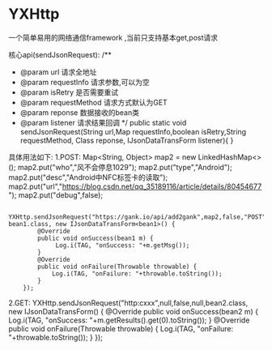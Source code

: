 # YXHttp
一个简单易用的网络通信framework ,当前只支持基本get,post请求

 核心api(sendJsonRequest):
 /**
  * @param url 请求全地址
  * @param requestInfo 请求参数,可以为空
  * @param isRetry 是否需要重试
  * @param requestMethod 请求方式默认为GET
  * @param reponse 数据接收的bean类
  * @param listener 请求结果回调
  */
public static<M> void sendJsonRequest(String url,Map requestInfo,boolean isRetry,String requestMethod, Class<M> reponse, IJsonDataTransForm<M> listener){ }
  
  具体用法如下:
  1.POST:
  Map<String, Object> map2 = new LinkedHashMap<>();
        map2.put("who","风不会停息1029");
        map2.put("type","Android");
        map2.put("desc","Android中NFC标签卡的读取");
        map2.put("url","https://blog.csdn.net/qq_35189116/article/details/80454677");
        map2.put("debug",false);

        YXHttp.sendJsonRequest("https://gank.io/api/add2gank",map2,false,"POST", bean1.class, new IJsonDataTransForm<bean1>() {
            @Override
            public void onSuccess(bean1 m) {
                 Log.i(TAG, "onSuccess: "+m.getMsg());
            }
            @Override
            public void onFailure(Throwable throwable) {
                Log.i(TAG, "onFailure: "+throwable.toString());
            }
        });
   2.GET:
   YXHttp.sendJsonRequest("http:cxxx",null,false,null,bean2.class, new IJsonDataTransForm<bean2>() {
            @Override
            public void onSuccess(bean2 m) {
                Log.i(TAG, "onSuccess: "+m.getResults().get(0).toString());
            }
            @Override
            public void onFailure(Throwable throwable) {
                Log.i(TAG, "onFailure: "+throwable.toString());
            }
        });
